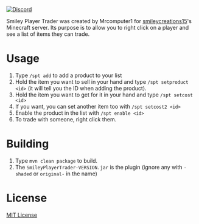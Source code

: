 [![Discord](https://img.shields.io/discord/661532592415440906?label=Support%20Discord&style=for-the-badge)](https://discord.gg/SdM6f7U)

Smiley Player Trader was created by Mrcomputer1 for [smileycreations15](https://github.com/smileycreations15)'s Minecraft server. Its purpose is to allow you to right click on a player and see a list of items they can trade.

# Usage
1. Type `/spt add` to add a product to your list
2. Hold the item you want to sell in your hand and type `/spt setproduct <id>` (it will tell you the ID when adding the product).
3. Hold the item you want to get for it in your hand and type `/spt setcost <id>`
4. If you want, you can set another item too with `/spt setcost2 <id>`
5. Enable the product in the list with `/spt enable <id>`
6. To trade with someone, right click them.

# Building
1. Type `mvn clean package` to build.
2. The `SmileyPlayerTrader-VERSION.jar` is the plugin (ignore any with `-shaded` or `original-` in the name)

# License
[MIT License](LICENSE.md)
